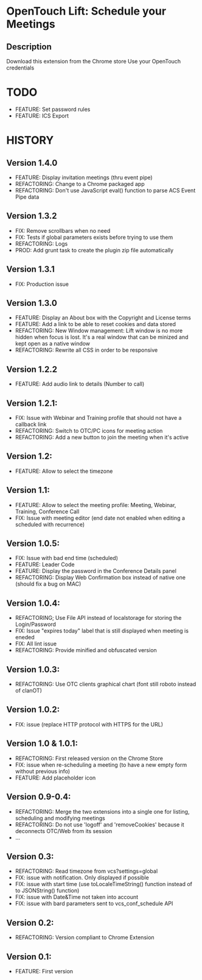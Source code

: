 # OpenTouch Lift: Schedule your Meetings

## Description

Download this extension from the Chrome store
Use your OpenTouch credentials


# TODO
 - FEATURE: Set password rules
 - FEATURE: ICS Export

# HISTORY

## Version 1.4.0
 - FEATURE: Display invitation meetings (thru event pipe)
 - REFACTORING: Change to a Chrome packaged app
 - REFACTORING: Don't use JavaScript eval() function to parse ACS Event Pipe data

## Version 1.3.2
 - FIX: Remove scrollbars when no need
 - FIX: Tests if global parameters exists before trying to use them
 - REFACTORING: Logs
 - PROD: Add grunt task to create the plugin zip file automatically

## Version 1.3.1
 - FIX: Production issue

## Version 1.3.0
 - FEATURE: Display an About box with the Copyright and License terms
 - FEATURE: Add a link to be able to reset cookies and data stored
 - REFACTORING: New Window management: Lift window is no more hidden when focus is lost. It's a real window that can be minized and kept open as a native window
 - REFACTORING: Rewrite all CSS in order to be responsive

## Version 1.2.2
 - FEATURE: Add audio link to details (Number to call)

## Version 1.2.1:
 - FIX: Issue with Webinar and Training profile that should not have a callback link
 - REFACTORING: Switch to OTC/PC icons for meeting action
 - REFACTORING: Add a new button to join the meeting when it's active 

## Version 1.2:
 - FEATURE: Allow to select the timezone 

## Version 1.1:
 - FEATURE: Allow to select the meeting profile: Meeting, Webinar, Training, Conference Call
 - FIX: Issue with meeting editor (end date not enabled when editing a scheduled with recurrence)

## Version 1.0.5:
 - FIX: Issue with bad end time (scheduled)
 - FEATURE: Leader Code
 - FEATURE: Display the password in the Conference Details panel
 - REFACTORING: Display Web Confirmation box instead of native one (should fix a bug on MAC)

## Version 1.0.4:
 - REFACTORING; Use File API instead of localstorage for storing the Login/Password
 - FIX: Issue "expires today" label that is still displayed when meeting is eneded
 - FIX: All lint issue
 - REFACTORING: Provide minified and obfuscated version

## Version 1.0.3:
 - REFACTORING: Use OTC clients graphical chart (font still roboto instead of clanOT)

## Version 1.0.2:
 - FIX: issue (replace HTTP protocol with HTTPS for the URL)

## Version 1.0 & 1.0.1:
 - REFACTORING: First released version on the Chrome Store
 - FIX: issue when re-scheduling a meeting (to have a new empty form without previous info)
 - FEATURE: Add placeholder icon

## Version 0.9-0.4:
 - REFACTORING: Merge the two extensions into a single one for listing, scheduling and modifying meetings
 - REFACTORING: Do not use 'logoff' and 'removeCookies' because it deconnects OTC/Web from its session
 - ...

## Version 0.3:
 - REFACTORING: Read timezone from vcs?settings=global
 - FIX: issue with notification. Only displayed if possible
 - FIX: issue with start time (use toLocaleTimeString() function instead of to JSONString() function)
 - FIX: issue with Date&Time not taken into account
 - FIX: issue with bard parameters sent to vcs_conf_schedule API

## Version 0.2:
 - REFACTORING: Version compliant to Chrome Extension

## Version 0.1:
 - FEATURE: First version
